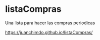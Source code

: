# listaCompras

Una lista para hacer las compras periodicas

https://juanchimdo.github.io/listaCompras/
